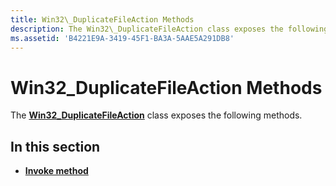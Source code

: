 ```yaml
---
title: Win32\_DuplicateFileAction Methods
description: The Win32\_DuplicateFileAction class exposes the following methods.
ms.assetid: 'B4221E9A-3419-45F1-BA3A-5AAE5A291DB8'
---
```


# Win32\_DuplicateFileAction Methods

The [**Win32\_DuplicateFileAction**](win32-duplicatefileaction.md) class exposes the following methods.

## In this section

-   [**Invoke method**](invoke-method-in-class-win32-duplicatefileaction.md)

 

 




